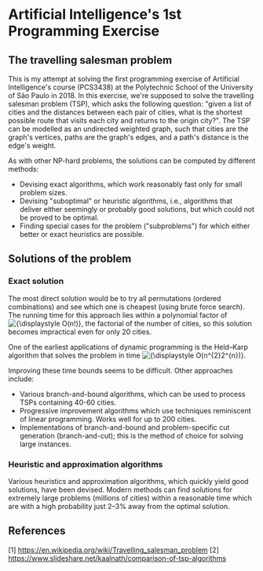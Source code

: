 # Artificial Intelligence's 1st Programming Exercise
## The travelling salesman problem
This is my attempt at solving the first programming exercise of Artificial Intelligence's course (PCS3438) at the Polytechnic School of the University of São Paulo in 2018. In this exercise, we're supposed to solve the travelling salesman problem (TSP), which asks the following question: "given a list of cities and the distances between each pair of cities, what is the shortest possible route that visits each city and returns to the origin city?". The TSP can be modelled as an undirected weighted graph, such that cities are the graph's vertices, paths are the graph's edges, and a path's distance is the edge's weight.

As with other NP-hard problems, the solutions can be computed by different methods:
* Devising exact algorithms, which work reasonably fast only for small problem sizes.
* Devising "suboptimal" or heuristic algorithms, i.e., algorithms that deliver either seemingly or probably good solutions, but which could not be proved to be optimal.
* Finding special cases for the problem ("subproblems") for which either better or exact heuristics are possible.

## Solutions of the problem
### Exact solution
The most direct solution would be to try all permutations (ordered combinations) and see which one is cheapest (using brute force search). The running time for this approach lies within a polynomial factor of <img src="https://latex.codecogs.com/gif.latex?{\displaystyle&space;O(n!)}" title="{\displaystyle O(n!)}" />, the factorial of the number of cities, so this solution becomes impractical even for only 20 cities.

One of the earliest applications of dynamic programming is the Held–Karp algorithm that solves the problem in time <img src="https://latex.codecogs.com/gif.latex?{\displaystyle&space;O(n^{2}2^{n})}" title="{\displaystyle O(n^{2}2^{n})}" />.

Improving these time bounds seems to be difficult. Other approaches include:
* Various branch-and-bound algorithms, which can be used to process TSPs containing 40-60 cities.
* Progressive improvement algorithms which use techniques reminiscent of linear programming. Works well for up to 200 cities.
* Implementations of branch-and-bound and problem-specific cut generation (branch-and-cut); this is the method of choice for solving large instances.

### Heuristic and approximation algorithms
Various heuristics and approximation algorithms, which quickly yield good solutions, have been devised. Modern methods can find solutions for extremely large problems (millions of cities) within a reasonable time which are with a high probability just 2–3% away from the optimal solution.

## References
[1] https://en.wikipedia.org/wiki/Travelling_salesman_problem
[2] https://www.slideshare.net/kaalnath/comparison-of-tsp-algorithms
